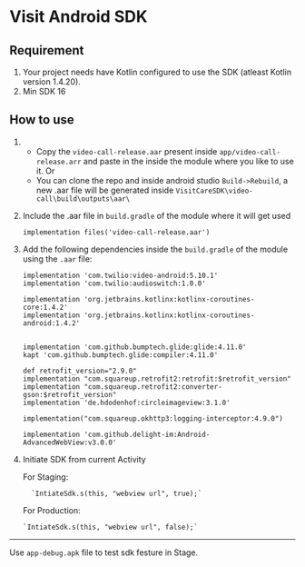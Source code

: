 # Visit Android SDK

## Requirement
1. Your project needs have Kotlin configured to use the SDK (atleast Kotlin version 1.4.20).
2. Min SDK 16

## How to use
1. * Copy the `video-call-release.aar` present inside `app/video-call-release.arr` and paste in the inside the module where you like to use it.
     Or 
   * You can clone the repo and inside android studio `Build->Rebuild`, a new .aar file will be generated inside `VisitCareSDK\video-call\build\outputs\aar\`


2. Include the .aar file in `build.gradle` of the module where it will get used 

    `implementation files('video-call-release.aar')`

3. Add the following dependencies inside the `build.gradle` of the module using the `.aar` file:
    ```
    implementation 'com.twilio:video-android:5.10.1'
    implementation 'com.twilio:audioswitch:1.0.0'

    implementation 'org.jetbrains.kotlinx:kotlinx-coroutines-core:1.4.2'
    implementation 'org.jetbrains.kotlinx:kotlinx-coroutines-android:1.4.2'


    implementation 'com.github.bumptech.glide:glide:4.11.0'
    kapt 'com.github.bumptech.glide:compiler:4.11.0'

    def retrofit_version="2.9.0"
    implementation "com.squareup.retrofit2:retrofit:$retrofit_version"
    implementation "com.squareup.retrofit2:converter-gson:$retrofit_version"
    implementation 'de.hdodenhof:circleimageview:3.1.0'

    implementation("com.squareup.okhttp3:logging-interceptor:4.9.0")

    implementation 'com.github.delight-im:Android-AdvancedWebView:v3.0.0'
    
    ```
 4. Initiate SDK from current Activity 
 
    For Staging: 
    
          `IntiateSdk.s(this, "webview url", true);`
          
    For Production:
    
        `IntiateSdk.s(this, "webview url", false);`
        
___
Use `app-debug.apk` file to test sdk festure in Stage.
